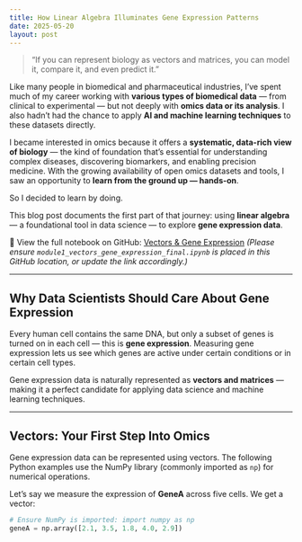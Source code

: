 ```yaml
---
title: How Linear Algebra Illuminates Gene Expression Patterns
date: 2025-05-20
layout: post
---
```


> “If you can represent biology as vectors and matrices, you can model it, compare it, and even predict it.”

Like many people in biomedical and pharmaceutical industries, I’ve spent much of my career working with **various types of biomedical data** — from clinical to experimental — but not deeply with **omics data or its analysis**. I also hadn’t had the chance to apply **AI and machine learning techniques** to these datasets directly.

I became interested in omics because it offers a **systematic, data-rich view of biology** — the kind of foundation that’s essential for understanding complex diseases, discovering biomarkers, and enabling precision medicine. With the growing availability of open omics datasets and tools, I saw an opportunity to **learn from the ground up — hands-on**.

So I decided to learn by doing.

This blog post documents the first part of that journey: using **linear algebra** — a foundational tool in data science — to explore **gene expression data**.

🔗 View the full notebook on GitHub: [Vectors & Gene Expression](https://github.com/BinaryStars/biomedical-data-science/tree/main/notebooks/linear_algebra)
*(Please ensure `module1_vectors_gene_expression_final.ipynb` is placed in this GitHub location, or update the link accordingly.)*

---

##  Why Data Scientists Should Care About Gene Expression

Every human cell contains the same DNA, but only a subset of genes is turned on in each cell — this is **gene expression**. Measuring gene expression lets us see which genes are active under certain conditions or in certain cell types.

Gene expression data is naturally represented as **vectors and matrices** — making it a perfect candidate for applying data science and machine learning techniques.

---

##  Vectors: Your First Step Into Omics

Gene expression data can be represented using vectors. The following Python examples use the NumPy library (commonly imported as `np`) for numerical operations.

Let’s say we measure the expression of **GeneA** across five cells. We get a vector:

```python
# Ensure NumPy is imported: import numpy as np
geneA = np.array([2.1, 3.5, 1.8, 4.0, 2.9])
